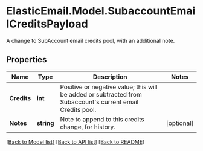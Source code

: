 # ElasticEmail.Model.SubaccountEmailCreditsPayload
A change to SubAccount email credits pool, with an additional note.

## Properties

Name | Type | Description | Notes
------------ | ------------- | ------------- | -------------
**Credits** | **int** | Positive or negative value; this will be added or subtracted from Subaccount&#39;s current email Credits pool. | 
**Notes** | **string** | Note to append to this credits change, for history. | [optional] 

[[Back to Model list]](../README.md#documentation-for-models) [[Back to API list]](../README.md#documentation-for-api-endpoints) [[Back to README]](../README.md)

